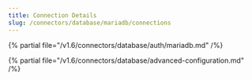 ```yaml
---
title: Connection Details
slug: /connectors/database/mariadb/connections
---
```


{% partial file="/v1.6/connectors/database/auth/mariadb.md" /%}

{% partial file="/v1.6/connectors/database/advanced-configuration.md" /%}